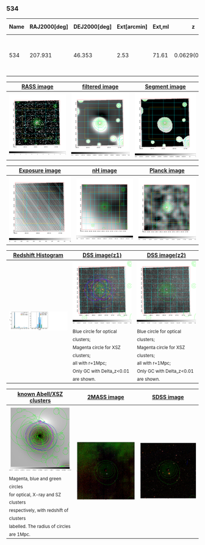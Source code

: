<div STYLE="page-break-after: always;"></div>

### 534

|Name|RAJ2000[deg]|DEJ2000[deg] |Ext[arcmin]| Ext,ml | z | z_src| C|GC(XSZ,Delta_z<0.01)| GC(OPT,Delta_z<0.01)|GC| R_sig[arcmin] | R500[arcmin] | R500[Mpc]| CRsig[c/s] | CR500[c/s] |L500[1E44 erg/s]|F500[1E-12 erg/s/cm^2]| M500[1E14 Msun]|Tx[keV]|Cnt_sig|Beta|Rc[arcmin]|Comment|Alias|
|---|---|---|---|---|---|------|---|--------|---------|----------|---|---|---|---|---|---|---|---|---|---|---|---|---|---|
|534| 207.931| 46.353| 2.53| 71.61| 0.0629(0.005)| z1, z_xsz| B| F20, MCXC, PSZ2, SPI, Tar| N| F20, MCXC, N, PSZ2, SPI, Tar, W| 10.262| 9.952| 0.723| 0.176(0.026)| 0.176(0.026)| 0.315(0.030)| 3.300(0.312)| 1.14(0.06)| 2.37(0.07)| 107.5| 0.940(-0.079+0.044)| 5.438(-0.535+0.421)| -| k302|

|[RASS image](../image/534/534_img.pdf)|[filtered image](../image/534/534_fil.pdf)|[Segment image](../image/534/534_seg.pdf)|
|-------------------|--------------------|-------------------|
| <img src="../image/534/534_img.png" width="300">  | <img src="../image/534/534_fil.png" width="300">   | <img src="../image/534/534_seg.png" width="300">  |

|[Exposure image](../image/534/534_mex.pdf)| [nH image](../image/534/534_nh.pdf)| [Planck image](../image/534/534_p.pdf)|
|-------------------|--------------------|-------------------|
|<img src="../image/534/534_mex.png" width="300">   | <img src="../image/534/534_nh.png" width="300">    | <img src="../image/534/534_p.png" width="300"> |

|[Redshift Histogram](../image/534/534_zg.pdf) | [DSS image(z1)](../image/534/534_dss_z1.pdf)      |  [DSS image(z2)](../image/534/534_dss_z2.pdf)    |
|-------------------|--------------------|-------------------|
|<img src="../image/534/534_zg.png" width="300"> |<img src="../image/534/534_dss_z1.png" width="300"> <sub><br>Blue circle for optical clusters; <br>Magenta circle for XSZ clusters; <br>all with r=1Mpc; <br>Only GC with Delta_z<0.01 are shown. </sub>| <img src="../image/534/534_dss_z2.png" width="300"><sub><br>Blue circle for optical clusters; <br>Magenta circle for XSZ clusters; <br>all with r=1Mpc; <br>Only GC with Delta_z<0.01 are shown. </sub> |

|[known Abell/XSZ clusters](../image/534/534_gc.pdf) | [2MASS image](../image/534/534_2mass.pdf)      |[SDSS image](../image/534/534_sdss.pdf)   |
|-------------------|-------------------|-------------------|
|<img src=../image/534/534_gc.png width="300"> <br><sub>Magenta, blue and green circles <br>for optical, X-ray and SZ clusters <br>respectively, with redshift of clusters <br>labelled. The radius of circles <br>are 1Mpc.</sub>|<img src="../image/534/534_2mass.png" width="300">  | <img src="../image/534/534_sdss.png" width="300">  |




